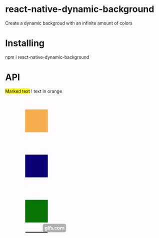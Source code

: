 # react-native-dynamic-background

Create a dynamic backgroud with an infinite amount of colors


# Installing
npm i react-native-dynamic-background

# API
<mark>Marked text</mark>
! text in orange

![](gif.gif)
